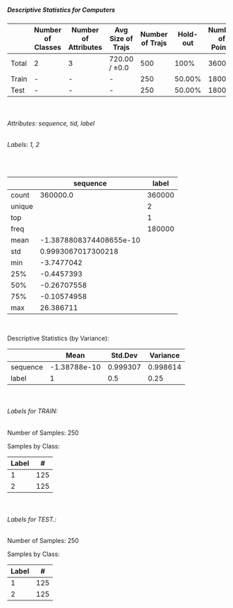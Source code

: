 ##### Descriptive Statistics for Computers


|       |   Number of Classes |   Number of Attributes |   Avg Size of Trajs |   Number of Trajs | Hold-out   |   Number of Points |   Longest Size |   Shortest Size |
|-------|---------------------|------------------------|---------------------|-------------------|------------|--------------------|----------------|-----------------|
| Total | 2                   | 3                      | 720.00 / ±0.0       | 500               | 100%       |             360000 |            720 |             720 |
| Train | -                   | -                      | -                   | 250               | 50.00%     |             180000 |            720 |             720 |
| Test  | -                   | -                      | -                   | 250               | 50.00%     |             180000 |            720 |             720 |

&nbsp;

###### Attributes: sequence, tid, label


###### Labels: 1, 2

&nbsp;

|        | sequence                | label   |
|--------|-------------------------|---------|
| count  | 360000.0                | 360000  |
| unique |                         | 2       |
| top    |                         | 1       |
| freq   |                         | 180000  |
| mean   | -1.3878808374408655e-10 |         |
| std    | 0.9993067017300218      |         |
| min    | -3.7477042              |         |
| 25%    | -0.4457393              |         |
| 50%    | -0.26707558             |         |
| 75%    | -0.10574958             |         |
| max    | 26.386711               |         |

&nbsp;

Descriptive Statistics (by Variance): 


|          |         Mean |   Std.Dev |   Variance |
|----------|--------------|-----------|------------|
| sequence | -1.38788e-10 |  0.999307 |   0.998614 |
| label    |  1           |  0.5      |   0.25     |

&nbsp;

###### Labels for TRAIN:


Number of Samples: 250
Samples by Class:
|   Label |   # |
|---------|-----|
|       1 | 125 |
|       2 | 125 |

&nbsp;

###### Labels for TEST.:


Number of Samples: 250
Samples by Class:
|   Label |   # |
|---------|-----|
|       1 | 125 |
|       2 | 125 |